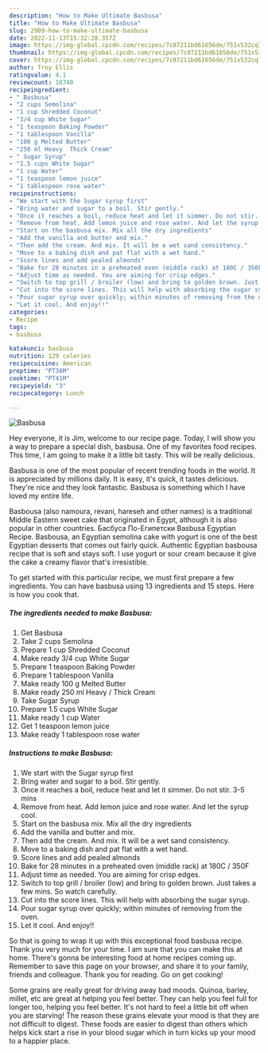 ```yaml
---
description: "How to Make Ultimate Basbusa"
title: "How to Make Ultimate Basbusa"
slug: 2909-how-to-make-ultimate-basbusa
date: 2022-11-13T15:32:28.357Z
image: https://img-global.cpcdn.com/recipes/7c07211bd61656de/751x532cq70/basbusa-recipe-main-photo.jpg
thumbnail: https://img-global.cpcdn.com/recipes/7c07211bd61656de/751x532cq70/basbusa-recipe-main-photo.jpg
cover: https://img-global.cpcdn.com/recipes/7c07211bd61656de/751x532cq70/basbusa-recipe-main-photo.jpg
author: Troy Ellis
ratingvalue: 4.1
reviewcount: 18740
recipeingredient:
- " Basbusa"
- "2 cups Semolina"
- "1 cup Shredded Coconut"
- "3/4 cup White Sugar"
- "1 teaspoon Baking Powder"
- "1 tablespoon Vanilla"
- "100 g Melted Butter"
- "250 ml Heavy  Thick Cream"
- " Sugar Syrup"
- "1.5 cups White Sugar"
- "1 cup Water"
- "1 teaspoon lemon juice"
- "1 tablespoon rose water"
recipeinstructions:
- "We start with the Sugar syrup first"
- "Bring water and sugar to a boil. Stir gently."
- "Once it reaches a boil, reduce heat and let it simmer. Do not stir. 3-5 mins"
- "Remove from heat. Add lemon juice and rose water. And let the syrup cool."
- "Start on the basbusa mix. Mix all the dry ingredients"
- "Add the vanilla and butter and mix."
- "Then add the cream. And mix. It will be a wet sand consistency."
- "Move to a baking dish and pat flat with a wet hand."
- "Score lines and add pealed almonds"
- "Bake for 28 minutes in a preheated oven (middle rack) at 180C / 350F"
- "Adjust time as needed. You are aiming for crisp edges."
- "Switch to top grill / broiler (low) and bring to golden brown. Just takes a few mins. So watch carefully."
- "Cut into the score lines. This will help with absorbing the sugar syrup."
- "Pour sugar syrup over quickly; within minutes of removing from the oven."
- "Let it cool. And enjoy!!"
categories:
- Recipe
tags:
- basbusa

katakunci: basbusa 
nutrition: 129 calories
recipecuisine: American
preptime: "PT36M"
cooktime: "PT41M"
recipeyield: "3"
recipecategory: Lunch

---
```



![Basbusa](https://img-global.cpcdn.com/recipes/7c07211bd61656de/751x532cq70/basbusa-recipe-main-photo.jpg)

Hey everyone, it is Jim, welcome to our recipe page. Today, I will show you a way to prepare a special dish, basbusa. One of my favorites food recipes. This time, I am going to make it a little bit tasty. This will be really delicious.

Basbusa is one of the most popular of recent trending foods in the world. It is appreciated by millions daily. It is easy, it's quick, it tastes delicious. They're nice and they look fantastic. Basbusa is something which I have loved my entire life.

Basbousa (also namoura, revani, hareseh and other names) is a traditional Middle Eastern sweet cake that originated in Egypt, although it is also popular in other countries. Басбуса По-Египетски Basbusa Egyptian Recipe. Basbousa, an Egyptian semolina cake with yogurt is one of the best Egyptian desserts that comes out fairly quick. Authentic Egyptian basbousa recipe that is soft and stays soft. I use yogurt or sour cream because it give the cake a creamy flavor that&#39;s irresistible.


To get started with this particular recipe, we must first prepare a few ingredients. You can have basbusa using 13 ingredients and 15 steps. Here is how you cook that.

<!--inarticleads1-->

##### The ingredients needed to make Basbusa:

1. Get  Basbusa
1. Take 2 cups Semolina
1. Prepare 1 cup Shredded Coconut
1. Make ready 3/4 cup White Sugar
1. Prepare 1 teaspoon Baking Powder
1. Prepare 1 tablespoon Vanilla
1. Make ready 100 g Melted Butter
1. Make ready 250 ml Heavy / Thick Cream
1. Take  Sugar Syrup
1. Prepare 1.5 cups White Sugar
1. Make ready 1 cup Water
1. Get 1 teaspoon lemon juice
1. Make ready 1 tablespoon rose water




<!--inarticleads2-->

##### Instructions to make Basbusa:

1. We start with the Sugar syrup first
1. Bring water and sugar to a boil. Stir gently.
1. Once it reaches a boil, reduce heat and let it simmer. Do not stir. 3-5 mins
1. Remove from heat. Add lemon juice and rose water. And let the syrup cool.
1. Start on the basbusa mix. Mix all the dry ingredients
1. Add the vanilla and butter and mix.
1. Then add the cream. And mix. It will be a wet sand consistency.
1. Move to a baking dish and pat flat with a wet hand.
1. Score lines and add pealed almonds
1. Bake for 28 minutes in a preheated oven (middle rack) at 180C / 350F
1. Adjust time as needed. You are aiming for crisp edges.
1. Switch to top grill / broiler (low) and bring to golden brown. Just takes a few mins. So watch carefully.
1. Cut into the score lines. This will help with absorbing the sugar syrup.
1. Pour sugar syrup over quickly; within minutes of removing from the oven.
1. Let it cool. And enjoy!!




So that is going to wrap it up with this exceptional food basbusa recipe. Thank you very much for your time. I am sure that you can make this at home. There's gonna be interesting food at home recipes coming up. Remember to save this page on your browser, and share it to your family, friends and colleague. Thank you for reading. Go on get cooking!

Some grains are really great for driving away bad moods. Quinoa, barley, millet, etc are great at helping you feel better. They can help you feel full for longer too, helping you feel better. It's not hard to feel a little bit off when you are starving! The reason these grains elevate your mood is that they are not difficult to digest. These foods are easier to digest than others which helps kick start a rise in your blood sugar which in turn kicks up your mood to a happier place.
